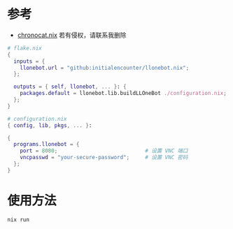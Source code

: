 # 参考
- [chronocat.nix](https://github.com/Anillc/chronocat.nix) 若有侵权，请联系我删除

```nix
# flake.nix
{
  inputs = {
    llonebot.url = "github:initialencounter/llonebot.nix";
  };

  outputs = { self, llonebot, ... }: {
    packages.default = llonebot.lib.buildLLOneBot ./configuration.nix;
  };
}
```

```nix
# configuration.nix
{ config, lib, pkgs, ... }:

{
  programs.llonebot = {
    port = 8080;                            # 设置 VNC 端口
    vncpasswd = "your-secure-password";     # 设置 VNC 密码
  };
}
```

# 使用方法
```bash
nix run
```